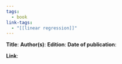 ```yaml
---
tags:
  - book
link-tags:
  - "[[linear regression]]"
---
```

**Title**: 
**Author(s)**: 
**Edition**: 
**Date of publication**: 

**Link**: 



